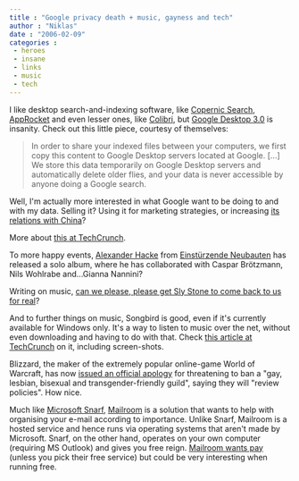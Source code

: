 ```yaml
---
title : "Google privacy death + music, gayness and tech"
author : "Niklas"
date : "2006-02-09"
categories : 
 - heroes
 - insane
 - links
 - music
 - tech
---
```


I like desktop search-and-indexing software, like [Copernic Search](http://www.copernic.com), [AppRocket](http://www.candylabs.com/approcket) and even lesser ones, like [Colibri](http://colibri.leetspeak.org), but [Google Desktop 3.0](http://desktop.google.com) is insanity. Check out this little piece, courtesy of themselves:

> In order to share your indexed files between your computers, we first copy this content to Google Desktop servers located at Google. \[...\] We store this data temporarily on Google Desktop servers and automatically delete older flies, and your data is never accessible by anyone doing a Google search.

Well, I'm actually more interested in what Google want to be doing to and with my data. Selling it? Using it for marketing strategies, or increasing [its relations with China](http://news.bbc.co.uk/1/hi/programmes/click_online/4587622.stm)?

More about [this at TechCrunch](http://www.techcrunch.com/2006/02/08/google-desktop-new-version-tonight).

To more happy events, [Alexander Hacke](http://www.koolarrow.com/artists/alexanderhacke.shtml) from [Einstürzende Neubauten](http://www.neubauten.org) has released a solo album, where he has collaborated with Caspar Brötzmann, Nils Wohlrabe and...Gianna Nannini?

Writing on music, [can we please, please get Sly Stone to come back to us for real](http://www.mercurynews.com/mld/mercurynews/entertainment/13824849.htm)?

And to further things on music, Songbird is good, even if it's currently available for Windows only. It's a way to listen to music over the net, without even downloading and having to do with that. Check [this article at TechCrunch](http://www.techcrunch.com/2006/02/07/songbird-to-launch-tonight) on it, including screen-shots.

Blizzard, the maker of the extremely popular online-game World of Warcraft, has now [issued an official apology](http://news.com.com/2061-10797_3-6037002.html) for threatening to ban a "gay, lesbian, bisexual and transgender-friendly guild", saying they will "review policies". How nice.

Much like [Microsoft Snarf](http://research.microsoft.com/community/snarf), [Mailroom](http://www.sproutit.com) is a solution that wants to help with organising your e-mail according to importance. Unlike Snarf, Mailroom is a hosted service and hence runs via operating systems that aren't made by Microsoft. Snarf, on the other hand, operates on your own computer (requiring MS Outlook) and gives you free reign. [Mailroom wants pay](https://app.sproutit.com/choose_plan) (unless you pick their free service) but could be very interesting when running free.
